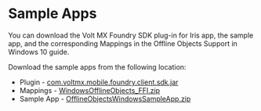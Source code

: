                            

Sample Apps
===========

You can download the Volt MX Foundry SDK plug-in for Iris app, the sample app, and the corresponding Mappings in the Offline Objects Support in Windows 10 guide.

Download the sample apps from the following location:

<!-- *   Plugin - [com.voltmx.mobile.foundry.client.sdk\_8.3.0.v201809101442.jar](http://download.voltmx.com/iris_enterprise/80/plugins/com.voltmx.mobile.foundry.client.sdk_8.3.0.v201809101442.jar)
*   Mappings - [WindowsOfflineObjects\_FFI.zip](http://download.voltmx.com/sdk/8.3.0.L54/windowsofflineobjects_ffi.zip)
*   Sample App - [OfflineObjectsWindowsSampleApp.zip](http://download.voltmx.com/sdk/8.3.0.L54/OfflineObjectsWindowsSampleApp.zip) -->


*   Plugin - [com.voltmx.mobile.foundry.client.sdk\.jar](https://github.com/HCL-TECH-SOFTWARE/volt-mx-docs/raw/master/voltmxlibrary/foundry/zip/user_guide/voltmx.mobile.foundry.client.sdk.jar)
*   Mappings - [WindowsOfflineObjects\_FFI.zip](https://github.com/HCL-TECH-SOFTWARE/volt-mx-docs/raw/master/voltmxlibrary/foundry/zip/user_guide/windowsofflineobjects_ffi.zip)
*   Sample App - [OfflineObjectsWindowsSampleApp.zip](https://github.com/HCL-TECH-SOFTWARE/volt-mx-docs/raw/master/voltmxlibrary/foundry/zip/user_guide/OfflineObjectsWindowsSampleApp.zip)